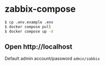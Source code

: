 # zabbix-compose

```bash
$ cp .env.example .env
$ docker compose pull
$ docker compose up -d
```

## Open http://localhost

Default admin account/password `admin/zabbix`
